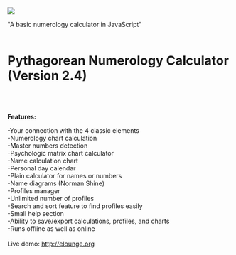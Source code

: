 <img src="https://i.imgur.com/DNoV6Yk.png">

"A basic numerology calculator in JavaScript"<br><br>

<H1>Pythagorean Numerology Calculator (Version 2.4)</H1><br><br>

<b>Features:</b>

-Your connection with the 4 classic elements<br>
-Numerology chart calculation<br>
-Master numbers detection<br>
-Psychologic matrix chart calculator<br>
-Name calculation chart<br>
-Personal day calendar<br>
-Plain calculator for names or numbers<br>
-Name diagrams (Norman Shine)<br>
-Profiles manager<br>
-Unlimited number of profiles<br>
-Search and sort feature to find profiles easily<br>
-Small help section<br>
-Ability to save/export calculations, profiles, and charts<br>
-Runs offline as well as online
<br><br>
Live demo: <a href="http://elounge.org" target="_blank">http://elounge.org</a>
